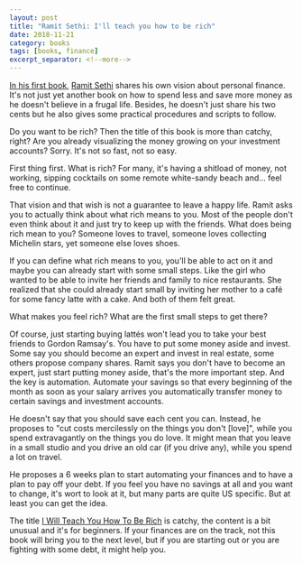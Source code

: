 ```yaml
---
layout: post
title: "Ramit Sethi: I'll teach you how to be rich"
date: 2018-11-21
category: books
tags: [books, finance]
excerpt_separator: <!--more-->
---
```

[In his first book](https://amzn.to/2vNKTka), [Ramit Sethi](https://www.iwillteachyoutoberich.com/) shares his own vision about personal finance. It's not just yet another book on how to spend less and save more money as he doesn't believe in a frugal life. Besides, he doesn't just share his two cents but he also gives some practical procedures and scripts to follow.
<!--more-->

Do you want to be rich? Then the title of this book is more than catchy, right? Are you already visualizing the money growing on your investment accounts? Sorry. It's not so fast, not so easy.

First thing first. What is rich? For many, it's having a shitload of money, not working, sipping cocktails on some remote white-sandy beach and... feel free to continue.

That vision and that wish is not a guarantee to leave a happy life. Ramit asks you to actually think about what rich means to you. Most of the people don't even think about it and just try to keep up with the friends. What does being rich mean to you? Someone loves to travel, someone loves collecting Michelin stars, yet someone else loves shoes. 

If you can define what rich means to you, you'll be able to act on it and maybe you can already start with some small steps. Like the girl who wanted to be able to invite her friends and family to nice restaurants. She realized that she could already start small by inviting her mother to a café for some fancy latte with a cake. And both of them felt great.

What makes you feel rich? What are the first small steps to get there?

Of course, just starting buying lattés won't lead you to take your best friends to Gordon Ramsay's. You have to put some money aside and invest. Some say you should become an expert and invest in real estate, some others propose company shares. Ramit says you don't have to become an expert, just start putting money aside, that's the more important step. And the key is automation. Automate your savings so that every beginning of the month as soon as your salary arrives you automatically transfer money to certain savings and investment accounts.

He doesn't say that you should save each cent you can. Instead, he proposes to "cut costs mercilessly on the things you don't [love]", while you spend extravagantly on the things you do love. It might mean that you leave in a small studio and you drive an old car (if you drive any), while you spend a lot on travel. 

He proposes a 6 weeks plan to start automating your finances and to have a plan to pay off your debt. If you feel you have no savings at all and you want to change, it's wort to look at it, but many parts are quite US specific. But at least you can get the idea.

The title [I Will Teach You How To Be Rich](https://amzn.to/2vNKTka) is catchy, the content is a bit unusual and it's for beginners. If your finances are on the track, not this book will bring you to the next level, but if you are starting out or you are fighting with some debt, it might help you.